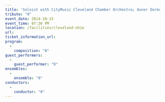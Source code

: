 ```yaml
---
title: 'Soloist with CityMusic Cleveland Chamber Orchestra; Avner Dorman's Saxophone Concerto'
tribute: "0"
event_date: 2014-10-15
event_time: 07:30 PM
location: /facilities/cleveland-ohio
url: 
ticket_information_url: 
program: 
  -
    composition: "0"
guest_performers: 
  -
    guest_performer: "0"
ensembles: 
  -
    ensemble: "0"
conductors: 
  -
    conductor: "0"
---
```

